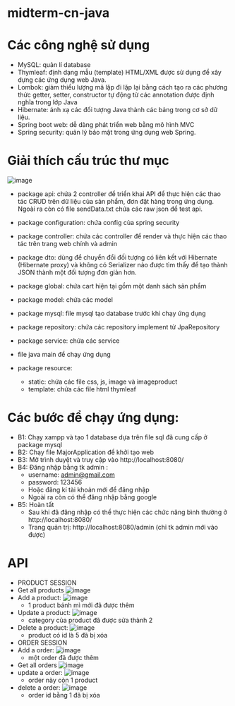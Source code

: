 # midterm-cn-java
# Các công nghệ sử dụng
- MySQL: quản lí database
- Thymleaf: định dạng mẫu (template) HTML/XML được sử dụng để xây dựng các ứng dụng web Java.
- Lombok: giảm thiểu lượng mã lặp đi lặp lại bằng cách tạo ra các phương thức getter, setter, constructor tự động từ các annotation được định nghĩa trong lớp Java
- Hibernate: ánh xạ các đối tượng Java thành các bảng trong cơ sở dữ liệu.
- Spring boot web: dễ dàng phát triển web bằng mô hình MVC
- Spring security: quản lý bảo mật trong ứng dụng web Spring.
# Giải thích cấu trúc thư mục
![image](https://user-images.githubusercontent.com/89689892/230726739-175344d4-8af8-460f-93dc-e3d823cd8904.png)
- package api: chứa 2 controller để triển khai API để thực hiện các thao tác CRUD trên dữ liệu của sản phẩm, đơn đặt hàng trong ứng dụng. Ngoài ra còn có file sendData.txt chứa các raw json để test api.
- package configuration: chứa config của spring security
- package controller: chứa các controller để render và thực hiện các thao tác trên trang web chính và admin
- package dto: dùng để chuyển đổi đối tượng có liên kết với Hibernate (Hibernate proxy) và không có Serializer nào được tìm thấy để tạo thành JSON thành một đối tượng đơn giản hơn.
- package global: chứa cart hiện tại gồm một danh sách sản phẩm
- package model: chứa các model
- package mysql: file mysql tạo database trước khi chạy ứng dụng
- package repository: chứa các repository implement từ JpaRepository
- package service: chứa các service 
- file java main để chạy ứng dụng

- package resource:
  + static: chứa các file css, js, image và imageproduct
  + template: chứa các file html thymleaf
# Các bước để chạy ứng dụng:
- B1: Chạy xampp và tạo 1 database dựa trên file sql đã cung cấp ở package mysql
- B2: Chạy file MajorApplication để khởi tạo web
- B3: Mở trình duyệt và truy cập vào http://localhost:8080/
- B4: Đăng nhập bằng tk admin :
  + username: admin@gmail.com
  + password: 123456
  * Hoặc đăng kí tài khoản mới để đăng nhập
  * Ngoài ra còn có thể đăng nhập bằng google
- B5: Hoàn tất
  + Sau khi đã đăng nhập có thể thực hiện các chức năng bình thường ở http://localhost:8080/
  + Trang quản trị: http://localhost:8080/admin (chỉ tk admin mới vào được)
# API
- PRODUCT SESSION
- Get all products
![image](https://user-images.githubusercontent.com/89689892/230730435-37506e99-63b9-4e79-a680-c339aee690f0.png)
- Add a product:
![image](https://user-images.githubusercontent.com/89689892/230730842-d112ae3c-2592-4f46-8aa2-3ce85927fbfb.png)
  + 1 product bánh mì mới đã được thêm
- Update a product:
![image](https://user-images.githubusercontent.com/89689892/230730930-77e88405-ec47-4aac-bd01-fb8a6f3f6c21.png)
  + category của product đã được sửa thành 2
- Delete a product:
![image](https://user-images.githubusercontent.com/89689892/230730966-39dc52ce-139f-49d6-861b-ca51bf6d39fa.png)
  + product có id là 5 đã bị xóa
- ORDER SESSION
- Add a order:
![image](https://user-images.githubusercontent.com/89689892/230731595-391862c2-46d6-49f0-af3d-95c291e6b318.png)
  + một order đã được thêm
- Get all orders
![image](https://user-images.githubusercontent.com/89689892/230731611-4d5c2f47-fdd0-4814-9893-269e4c3a487a.png)
- update a order:
![image](https://user-images.githubusercontent.com/89689892/230731668-ae4ffc25-f82e-4ecc-b8d0-0865b5077d64.png)
  + order này còn 1 product
- delete a order:
![image](https://user-images.githubusercontent.com/89689892/230731712-b42893e6-89f9-429b-bbce-500b47bc966b.png)
  + order id bằng 1 đã bị xóa

